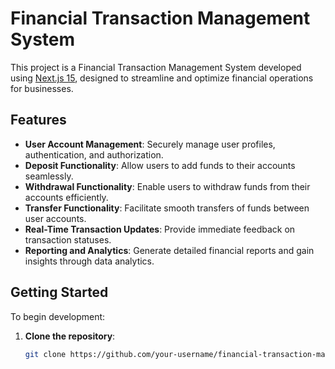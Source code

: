 # Financial Transaction Management System

This project is a Financial Transaction Management System developed using [Next.js 15](https://nextjs.org/blog/next-15), designed to streamline and optimize financial operations for businesses.

## Features

- **User Account Management**: Securely manage user profiles, authentication, and authorization.
- **Deposit Functionality**: Allow users to add funds to their accounts seamlessly.
- **Withdrawal Functionality**: Enable users to withdraw funds from their accounts efficiently.
- **Transfer Functionality**: Facilitate smooth transfers of funds between user accounts.
- **Real-Time Transaction Updates**: Provide immediate feedback on transaction statuses.
- **Reporting and Analytics**: Generate detailed financial reports and gain insights through data analytics.

## Getting Started

To begin development:

1. **Clone the repository**:

   ```bash
   git clone https://github.com/your-username/financial-transaction-management-system.git

